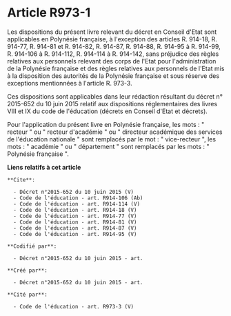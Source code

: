 # Article R973-1

Les dispositions du présent livre relevant du décret en Conseil d'Etat sont applicables en Polynésie française, à l'exception
des articles R. 914-18, R. 914-77, R. 914-81 et R. 914-82, R. 914-87, R. 914-88, R. 914-95 à R. 914-99, R. 914-106 à R.
914-112, R. 914-114 à R. 914-142, sans préjudice des règles relatives aux personnels relevant des corps de l'Etat pour
l'administration de la Polynésie française et des règles relatives aux personnels de l'Etat mis à la disposition des
autorités de la Polynésie française et sous réserve des exceptions mentionnées à l'article R. 973-3. 

Ces dispositions sont applicables dans leur rédaction résultant du décret n° 2015-652 du 10 juin 2015 relatif aux
dispositions réglementaires des livres VIII et IX du code de l'éducation (décrets en Conseil d'Etat et décrets). 

Pour l'application du présent livre en Polynésie française, les mots : " recteur " ou " recteur d'académie " ou " directeur
académique des services de l'éducation nationale " sont remplacés par le mot : " vice-recteur ", les mots : " académie " ou "
département " sont remplacés par les mots : " Polynésie française ".

**Liens relatifs à cet article**

	**Cite**:

	  - Décret n°2015-652 du 10 juin 2015 (V)
	  - Code de l'éducation - art. R914-106 (Ab)
	  - Code de l'éducation - art. R914-114 (V)
	  - Code de l'éducation - art. R914-18 (V)
	  - Code de l'éducation - art. R914-77 (V)
	  - Code de l'éducation - art. R914-81 (V)
	  - Code de l'éducation - art. R914-87 (V)
	  - Code de l'éducation - art. R914-95 (V)

	**Codifié par**:

	  - Décret n°2015-652 du 10 juin 2015 - art.

	**Créé par**:

	  - Décret n°2015-652 du 10 juin 2015 - art.

	**Cité par**:

	  - Code de l'éducation - art. R973-3 (V)
